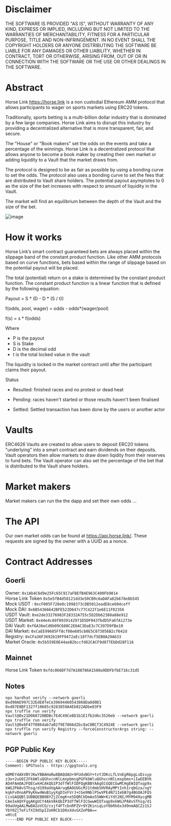 # Disclaimer

THE SOFTWARE IS PROVIDED "AS IS", WITHOUT WARRANTY OF ANY KIND, EXPRESS OR IMPLIED, INCLUDING BUT NOT LIMITED TO THE WARRANTIES OF MERCHANTABILITY, FITNESS FOR A PARTICULAR PURPOSE, TITLE AND NON-INFRINGEMENT. IN NO EVENT SHALL THE COPYRIGHT HOLDERS OR ANYONE DISTRIBUTING THE SOFTWARE BE LIABLE FOR ANY DAMAGES OR OTHER LIABILITY, WHETHER IN CONTRACT, TORT OR OTHERWISE, ARISING FROM, OUT OF OR IN CONNECTION WITH THE SOFTWARE OR THE USE OR OTHER DEALINGS IN THE SOFTWARE.

# Abstract

Horse Link https://horse.link is a non custodial Ethereum AMM protocol that allows participants to wager on sports markets using ERC20 tokens.

Traditionally, sports betting is a multi-billion dollar industry that is dominated by a few large companies. Horse Link aims to disrupt this industry by providing a decentralized alternative that is more transparent, fair, and secure.

The "House" or "Book makers" set the odds on the events and take a percentage of the winnings. Horse Link is a decentralized protocol that allows anyone to become a book maker by creating their own market or adding liquidity to a Vault that the market draws from.

The protocol is designed to be as fair as possible by using a bonding curve to set the odds. The protocol also uses a bonding curve to set the fees that are distributed to Vault share holders. The potential payout asymptotes to 0 as the size of the bet increases with respect to amount of liquidity in the Vault.

The market will find an equilibrium between the depth of the Vault and the size of the bet.

![image](https://user-images.githubusercontent.com/8411406/219231046-c3388f69-f48d-4042-ba0b-bcc0f3dbe685.png)

# How it works

Horse Link’s smart contract guaranteed bets are always placed within the slippage band of the constant product function. Like other AMM protocols based on curve functions, bets based within the range of slippage based on the potential payout will be placed.

The total (potential) return on a stake is determined by the constant product function. The constant product function is a linear function that is defined by the following equation:

Payout = S \* (D - D \* (S / t))

f(odds, pool, wager) = odds - odds\*(wager/pool)

f(s) = s \* f(odds)

Where

- P is the payout
- S is Stake
- D is the decimal odd
- t is the total locked value in the vault

The liquidity is locked in the market contract until after the participant claims their payout.

Status

- Resulted: finished races and no protest or dead heat

- Pending: races haven't started or those results haven't been finalised

- Settled: Settled transaction has been done by the users or another actor

# Vaults

ERC4626 Vaults are created to allow users to deposit ERC20 tokens "underlying" into a smart contract and earn dividends on their deposits. Vault operators then allow markets to draw down liqidity from their reserves to fund bets. The Vault operator can also set the percentage of the bet that is distributed to the Vault share holders.

# Market makers

Market makers can run the the dapp and set their own odds ...

# The API

Our own market odds can be found at https://api.horse.link/. These requests are signed by the owner with a UUID as a nonce.

# Contract Addresses

## Goerli

Owner: `0x1Ab4C6d9e25Fc65C917aFBEfB4E963C400Fb9814`  
Horse Link Token `0x5e5fB4d58121dd3e50CB9c6aDAFa82b678e8b545`  
Mock USDT : `0xcF005F728e0c1998373cDB5012eadE8ce604ceff`  
Mock DAI: `0x6B54366642BFE522D647c77C422f1e6E11F02356`  
USDT Vault: `0xe2de33276983F28332A755c5D2Db62380a88e912`  
USDT Market: `0x44e4cA9f8939142971D5DF043fbdD5Fa6fA1273e`  
DAI Vault: `0xf6A36eCd0b09C680C2E6AC3DaE3c7C397D9fBe10`  
DAI Market: `0xCaEE99685Ff8cf80e605cb0E5C073056B2cf642d`  
Registry: `0xCFa36F3692b19FF9472aEc18f7dcf5EB0A29A633`  
Market Oracle: `0x5b559E0E44aeB2bccfd82CACF9d877EbDd28F116`

## Mainnet

Horse Link Token `0xfdc066DF7d7A188786A1580a9DDFbfbE716c31d5`

## Notes

`npx hardhat verify --network goerli 0xd90AE997C32EdE8feCe39694460543868Da0d0D1 0xd87E8BF1327f10685c9283859A4Eb022ADbe03F9`  
`npx truffle run verify Vault@0x21D068720BDBc7EdC49Ce8D1b1E1fb2d6c3526eb --network goerli`  
`npx truffle run verify Vault@0x6F47f0864ab7a02f9E7866d2bc8aC0BCf3C4924E --network goerli`  
`npx truffle run verify Registry --forceConstructorArgs string: --network goerli`

## PGP Public Key

```text
-----BEGIN PGP PUBLIC KEY BLOCK-----
Comment: GPGTools - https://gpgtools.org

mDMEY4AkVBYJKwYBBAHaRw8BAQdAU+9FUdxNGY+tvYJDKcLfLVnEgR6pgLsDisyp
z3o+2uG0I2FkbWluQGhvcnNlLmxpbmsgPGFkbWluQGhvcnNlLmxpbms+iIwEEBYK
AD4FAmOAJFQECwkHCAkQbIP3dffWlFIDFQgKBBYAAgECGQECGwMCHgEWIQTxqp9x
kWGJPA8vSThsg/d199aUUgAArugBAOUUGcMJ1tdmbSHVRAyMPtInh1rqbGza/ngY
kqkFv0noAP9yKkw4WuB1yyXgD3xFVrJ+CGe9NblPSwVPE4N71IebB7g4BGOAJFQS
CisGAQQBl1UBBQEBB0BYZjZCmgK+e5DQRCkDmAo55WW+KiYdt2NI/MYM949ycgMB
CAeIeAQYFggAKgUCY4AkVAkQbIP3dffWlFICGwwWIQTxqp9xkWGJPA8vSThsg/d1
99aUUgAALMwBAIoVCO/cxjf4FTcbnRPZV+9YZKiniqLoY0bRk6x3d9nmAQCZz1SJ
YbY0ZjTeFifXI9dSpIZoH9Cb1D0xXdvGXZePBA==
=HtcE
-----END PGP PUBLIC KEY BLOCK-----
```
